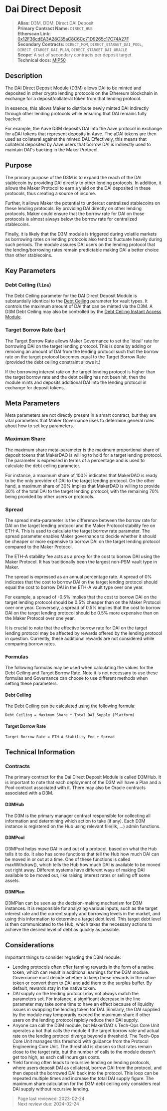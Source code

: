 # Dai Direct Deposit

>**Alias:** D3M, DDM, Direct DAI Deposit  
>**Primary Contract Name:** `DIRECT_HUB`  
>**Etherscan Link:** [0x12F36cdEA3A28C35aC8C6Cc71D9265c17C74A27F](https://etherscan.io/address/0x12f36cdea3a28c35ac8c6cc71d9265c17c74a27f)  
>**Secondary Contracts:** `DIRECT_MOM`, `DIRECT_$TARGET_DAI_POOL`, `DIRECT_$TARGET_DAI_PLAN`, `DIRECT_$TARGET_DAI_ORACLE`  
>**Scope:** A set of secondary contracts per deposit target.  
>**Technical docs:** [MIP50](https://mips.makerdao.com/mips/details/MIP50)  

## Description

The DAI Direct Deposit Module (D3M) allows DAI to be minted and deposited in other crypto lending protocols on the Ethereum blockchain in exchange for a deposit/collateral token from that lending protocol.

In essence, this allows Maker to distribute newly minted DAI indirectly through other lending protocols while ensuring that DAI remains fully backed. 

For example, the Aave D3M deposits DAI into the Aave protocol in exchange for aDAI tokens that represent deposits in Aave. The aDAI tokens are then used as collateral against the minted DAI. Effectively, this means that collateral deposited by Aave users that borrow DAI is indirectly used to maintain DAI's backing in the Maker Protocol. 

## Purpose

The primary purpose of the D3M is to expand the reach of the DAI stablecoin by providing DAI directly to other lending protocols. In addition, it allows the Maker Protocol to earn a yield on the DAI deposited in these protocols, thus creating a source of income.

Further, it allows Maker the potential to undercut centralized stablecoins on these lending protocols. By providing DAI directly on other lending protocols, Maker could ensure that the borrow rate for DAI on those protocols is almost always below the borrow rate for centralized stablecoins. 

Finally, it is likely that the D3M module is triggered during volatile markets as borrowing rates on lending protocols also tend to fluctuate heavily during such periods. The module assures DAI users on the lending protocol that the lending/borrowing rates remain predictable making DAI a better choice than other stablecoins.

## Key Parameters

### Debt Ceiling (`line`)
The Debt Ceiling parameter for the DAI Direct Deposit Module is substantially identical to the [Debt Ceiling](../parameter-index/vault-risk/param-debt-ceiling.md) parameter for vault types. It controls the maximum amount of DAI that can be minted via the D3M. A D3M Debt Ceiling may also be controlled by the [Debt Ceiling Instant Access Module](../module-index/module-dciam.md).

### Target Borrow Rate (`bar`)
The Target Borrow Rate allows Maker Governance to set the 'ideal' rate for borrowing DAI on the target lending protocol. This is done by adding or removing an amount of DAI from the lending protocol such that the borrow rate on the target protocol becomes equal to the Target Borrow Rate (provided the debt ceiling constraint allows it.) 

If the borrowing interest rate on the target lending protocol is higher than the target borrow rate and the debt ceiling has not been hit, then the module mints and deposits additional DAI into the lending protocol in exchange for deposit tokens.

## Meta Parameters

Meta parameters are not directly present in a smart contract, but they are vital parameters that Maker Governance uses to determine general rules about how to set key parameters.

### Maximum Share

The maximum share meta-parameter is the maximum proportional share of deposit tokens that MakerDAO is willing to hold for a target lending protocol. The parameter is expressed in terms of a percentage and is used to calculate the debt ceiling parameter.

For instance, a maximum share of 100% indicates that MakerDAO is ready to be the only provider of DAI to the target lending protocol. On the other hand, a maximum share of 30% implies that MakerDAO is willing to provide 30% of the total DAI to the target lending protocol, with the remaining 70% being provided by other users or protocols.

### Spread

The spread meta-parameter is the difference between the borrow rate for DAI on the target lending protocol and the Maker Protocol stability fee on ETH-A. This is used to calculate the target borrow rate parameter. The spread parameter enables Maker governance to decide whether it should be cheaper or more expensive to borrow DAI on the target lending protocol compared to the Maker Protocol.

The ETH-A stability fee acts as a proxy for the cost to borrow DAI using the Maker Protocol. It has traditionally been the largest non-PSM vault type in Maker.

The spread is expressed as an annual percentage rate. A spread of 0% indicates that the cost to borrow DAI on the target lending protocol should equal the cost to borrow DAI in the ETH-A vault type over one year.

For example, a spread of -0.5% implies that the cost to borrow DAI on the target lending protocol should be 0.5% cheaper than on the Maker Protocol over one year. Conversely, a spread of 0.5% implies that the cost to borrow DAI on the target lending protocol should be 0.5% more expensive than on the Maker Protocol over one year.

It is crucial to note that the effective borrow rate for DAI on the target lending protocol may be affected by rewards offered by the lending protocol in question. Currently, these additional rewards are not considered while comparing borrow rates.

### Formulas

The following formulas may be used when calculating the values for the Debt Ceiling and Target Borrow Rate. Note it is not necessary to use these formulas and Governance can choose to use different methods when setting these parameters.

#### Debt Ceiling

The Debt Ceiling can be calculated using the following formula:

``Debt Ceiling = Maximum Share * Total DAI Supply (Platform)``

#### Target Borrow Rate

``Target Borrow Rate = ETH-A Stability Fee + Spread``

## Technical Information

### Contracts

The primary contract for the Dai Direct Deposit Module is called D3MHub. It is important to note that each deployment of the D3M will have a Plan and a Pool contract associated with it. There may also be Oracle contracts associated with a D3M.

#### D3MHub

The D3M is the primary manager contract responsible for collecting all information and determining which action to take (if any). Each D3M instance is registered on the Hub using relevant file(ilk, ...) admin functions.

#### D3MPool

D3MPool helps move DAI in and out of a protocol, based on what the Hub tells it to do. It also has some functions that tell the Hub how much DAI can be moved in or out at a time. One of these functions is called maxWithdraw(), which tells the Hub how much DAI is available to be moved out right away. Different systems have different ways of making DAI available to be moved out, like raising interest rates or selling off some assets.

#### D3MPlan

D3MPlan can be seen as the decision-making mechanism for D3M instances. It is responsible for analyzing various inputs, such as the target interest rate and the current supply and borrowing levels in the market, and using this information to determine a target debt level. This target debt level is then communicated to the Hub, which takes the necessary actions to achieve the desired level of debt as quickly as possible.

## Considerations

Important things to consider regarding the D3M module:

- Lending protocols often offer farming rewards in the form of a native token, which can result in additional earnings for the D3M module. Governance must decide whether to keep these rewards in the native token or convert them to DAI and add them to the surplus buffer. By default, rewards stay in the native token.
- DAI supply on the lending protocol may not always match the parameters set. For instance, a significant decrease in the line parameter may take some time to have an effect because of liquidity issues in swapping the lending token for DAI. Similarly, the DAI supplied by the module may temporarily exceed the maximum share if other users on the lending protocol rapidly reduce their DAI supply.
- Anyone can call the D3M module, but MakerDAO's Tech-Ops Core Unit operates a bot that calls the module if the target borrow rate and actual rate on the lending protocol diverge beyond a threshold. The Tech-Ops Core Unit manages this threshold with guidance from the Protocol Engineering Core Unit. The threshold is chosen so that rates remain close to the target rate, but the number of calls to the module doesn't get too high, as each call incurs gas costs.
- Yield farming often leads to recursive lending on lending protocols, where users deposit DAI as collateral, borrow DAI from the protocol, and then deposit the borrowed DAI back into the protocol. This loop can be repeated multiple times and increase the total DAI supply figure. The maximum share calculation for the D3M debt ceiling only considers real DAI supply without recursive lending.

>Page last reviewed: 2023-02-24  
>Next review due: 2024-02-24
